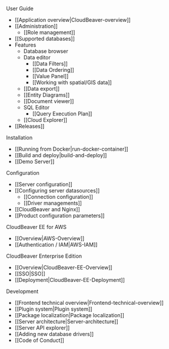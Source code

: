 User Guide  

- [[Application overview|CloudBeaver-overview]]
- [[Administration]]
   - [[Role management]]
- [[Supported databases]]
- Features
   - Database browser
   - Data editor
     - [[Data Filters]]
     - [[Data Ordering]]
     - [[Value Panel]]
     - [[Working with spatial/GIS data]]
   - [[Data export]]
   - [[Entity Diagrams]]
   - [[Document viewer]]
   - SQL Editor
     - [[Query Execution Plan]]
   - [[Cloud Explorer]]
- [[Releases]] <!-- CMD:SKIP -->

Installation  

- [[Running from Docker|run-docker-container]]
- [[Build and deploy|build-and-deploy]]
- [[Demo Server]]

Configuration   

- [[Server configuration]]
- [[Configuring server datasources]]
   - [[Connection configuration]] 
   - [[Driver managements]] 
- [[CloudBeaver and Nginx]]
- [[Product configuration parameters]]

CloudBeaver EE for AWS
- [[Overview|AWS-Overview]]
- [[Authentication / IAM|AWS-IAM]]

CloudBeaver Enterprise Edition
- [[Overview|CloudBeaver-EE-Overview]]
- [[SSO|SSO]]
- [[Deployment|CloudBeaver-EE-Deployment]]

Development <!--CMD:SKIP-->

- [[Frontend technical overview|Frontend-technical-overview]] <!--CMD:SKIP-->
- [[Plugin system|Plugin system]] <!--CMD:SKIP-->
- [[Package localization|Package localization]] <!--CMD:SKIP-->
- [[Server architecture|Server-architecture]] <!--CMD:SKIP-->
- [[Server API explorer]] <!--CMD:SKIP-->
- [[Adding new database drivers]] <!--CMD:SKIP-->
- [[Code of Conduct]] <!--CMD:SKIP-->
